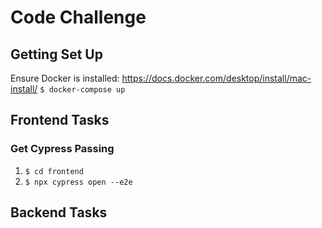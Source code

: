 # Code Challenge

## Getting Set Up

Ensure Docker is installed: https://docs.docker.com/desktop/install/mac-install/
`$ docker-compose up`

## Frontend Tasks

### Get Cypress Passing

1. `$ cd frontend`
2. `$ npx cypress open --e2e`

## Backend Tasks
